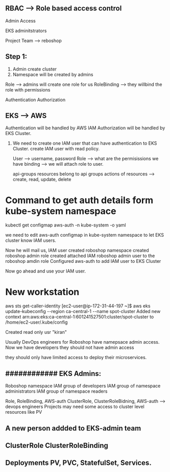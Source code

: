 RBAC --> Role based access control
------------------------------

Admin Access

EKS adminitstrators

Project Team --> reboshop

Step 1:
-----------
1. Admin create cluster
2. Namespace will be created by admins


Role  --> admins will create one role for us
RoleBinding --> they willbind the role with permissions

Authentication
Authorization

EKS --> AWS
-------------
Authentication will be handled by AWS IAM
Authorization will be handled by  EKS Cluster.

1. We need to create one IAM user that can have authentication to EKS Cluster.
   create IAM user with read policy.

   User --> username, password
   Role --> what are the permisissions we have
   binding --> we will attach role to user.


   api-groups
   resources belong to api groups
   actions of resources --> create, read, update, delete


# Command to get auth details form kube-system namespace
kubectl get configmap aws-auth -n kube-system -o yaml

we need to edit aws-auth configmap in kube-system namespace to let EKS cluster know IAM users.

Now he will mail us, 
IAM user created 
roboshop namespace created
roboshop admin role created
attached IAM roboshop  admin user to the  roboshop amdin role
Configured aws-auth to add IAM user to EKS Cluster

Now go ahead and use your IAM user.

# New workstation
aws sts get-caller-identity
[ec2-user@ip-172-31-44-197 ~]$ aws eks update-kubeconfig --region ca-central-1 --name spot-cluster
Added new context arn:aws:eks:ca-central-1:601241527501:cluster/spot-cluster to /home/ec2-user/.kube/config

Created read only usr "kiran"

Usually DevOps engineers for Roboshop have namepsace admin access.
Now we have developers
they should not have admin access

they should only have limited access to deploy their microservices.

############
EKS Admins:
----------
Roboshop namespace
IAM group of developers
IAM group of namespace administrators
IAM group of  namespace readers

Role, RoleBinding, AWS-auth
ClusterRole, ClusterRoleBidning, AWS-auth   --> devops engineers
Projects may need some access to cluster level resources like PV

A new person addded to EKS-admin team
-------------------------------
ClusterRole
ClusterRoleBinding
------------------------------------------------------------------


Deployments
PV, PVC, 
StatefulSet,
Services.
------------------










